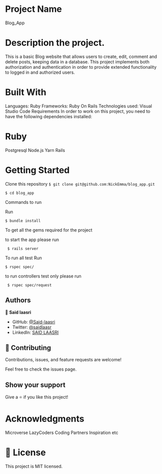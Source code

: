 # Project Name

Blog_App

# Description the project.

This is a basic Blog website that allows users to create, edit, comment and delete posts, keeping data in a database. This project implements both authorization and authentication in order to provide extended functionality to logged in and authorized users.

# Built With

Languages: Ruby
Frameworks: Ruby On Rails
Technologies used: Visual Studio Code
Requirements
In order to work on this project, you need to have the following dependencies installed:

# Ruby

Postgresql
Node.js
Yarn
Rails

# Getting Started

Clone this repository
`$ git clone git@github.com:NickEmma/blog_app.git`

`$ cd blog_app`

Commands to run

Run

`$ bundle install`

To get all the gems required for the project

to start the app please run

` $ rails server`

To run all test Run

`$ rspec spec/`

to run controllers test only please run

` $ rspec spec/request`

## Authors

👤 **Said laasri**

- GitHub: [@Said-laasri](https://github.com/Said-laasri)
- Twitter: [@saidlaasr](https://twitter.com/saidlaasr)
- LinkedIn: [SAID LAASRI](https://www.linkedin.com/in/said-laasri-8a4367172/)

## 🤝 Contributing

Contributions, issues, and feature requests are welcome!

Feel free to check the issues page.

## Show your support

Give a ⭐️ if you like this project!

# Acknowledgments

Microverse
LazyCoders
Coding Partners
Inspiration
etc

# 📝 License

This project is MIT licensed.
